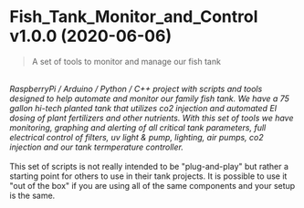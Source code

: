 # Fish_Tank_Monitor_and_Control v1.0.0 (2020-06-06)
> A set of tools to monitor and manage our fish tank
<br>
<i>
RaspberryPi / Arduino / Python / C++ project with scripts and tools designed to help automate and monitor our family fish tank. We have a 75 gallon hi-tech planted tank that utilizes co2 injection and automated EI dosing of plant fertilizers and other nutrients. With this set of tools we have  monitoring, graphing and alerting of all critical tank parameters, full electrical control of filters, uv light & pump, lighting, air pumps, co2 injection and our tank termperature controller.
  </i><br>
<br>
This set of scripts is not really intended to be "plug-and-play" but rather a starting point for others to use in their tank projects. It is possible to use it "out of the box" if you are using all of the same components and your setup is the same. 
